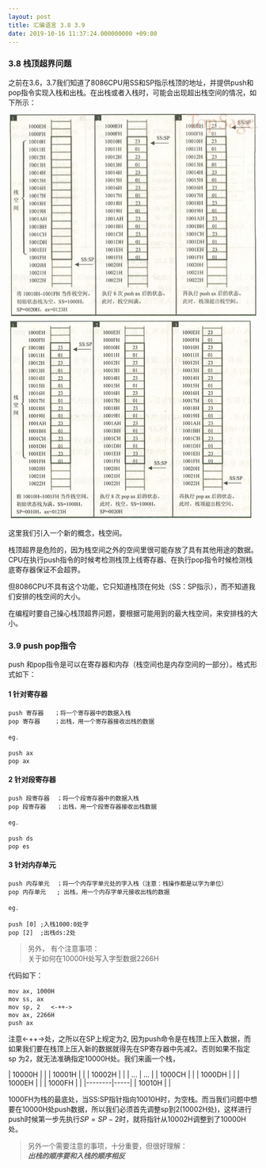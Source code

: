 ```yaml
---
layout: post
title: 汇编语言 3.8 3.9
date: 2019-10-16 11:37:24.000000000 +09:00
---
```

### 3.8 栈顶超界问题

之前在3.6，3.7我们知道了8086CPU用SS和SP指示栈顶的地址，并提供push和pop指令实现入栈和出栈。在出栈或者入栈时，可能会出现超出栈空间的情况，如下所示：

![push超出栈](/assets/201910/2019-10-16_11-42-14.png)
![pop超出栈](/assets/201910/2019-10-16_11-47-52.png)

这里我们引入一个新的概念，栈空间。

栈顶超界是危险的，因为栈空间之外的空间里很可能存放了具有其他用途的数据。CPU在执行push指令的时候考检测栈顶上线寄存器、在执行pop指令时候检测栈底寄存器保证不会超界。

但8086CPU不具有这个功能，它只知道栈顶在何处（SS：SP指示），而不知道我们安排的栈空间的大小。

在编程时要自己操心栈顶超界问题，要根据可能用到的最大栈空间，来安排栈的大小。

### 3.9 push pop指令

push 和pop指令是可以在寄存器和内存（栈空间也是内存空间的一部分）。格式形式如下：

#### 1 针对寄存器

```
push 寄存器   ；将一个寄存器中的数据入栈
pop 寄存器    ；出栈，用一个寄存器接收出栈的数据

eg.

push ax
pop ax
```

#### 2 针对段寄存器

```
push 段寄存器  ；将一个段寄存器中的数据入栈
pop 段寄存器   ；出栈，用一个段寄存器接收出栈数据

eg.

push ds
pop es
```

#### 3 针对内存单元

```
push 内存单元  ；将一个内存字单元处的字入栈（注意：栈操作都是以字为单位）
pop 内存单元   ; 出栈，用一个内存字单元接收出栈的数据

eg.

push [0] ;入栈1000:0处字
pop [2]  ;出栈ds:2处
```

> 另外， 有个注意事项：<br>
关于如何在10000H处写入字型数据2266H

代码如下：

```
mov ax, 1000H
mov ss, ax
mov sp, 2   <-++->
mov ax, 2266H
push ax
```
注意<-++->处，之所以在SP上规定为2, 因为push命令是在栈顶上压入数据，而如果我们要在栈顶上压入新的数据就得先在SP寄存器中先减2。否则如果不指定sp 为2，就无法准确指定10000H处。我们来画一个栈，

| 10000H |     |
| 10001H |     |
| 10002H |     |
| ...    | ... |
| 1000CH |     |
| 1000DH |     |
| 1000EH |     |
| 1000FH |     |
|--------|-----|
| 10010H |     |

1000FH为栈的最底处，当SS:SP指针指向10010H时，为空栈。而当我们问题中想要在10000H处push数据，所以我们必须首先调整sp到2(10002H处)，这样进行push时候第一步先执行$SP=SP-2$时，就将指针从10002H调整到了10000H处。

> 另外一个需要注意的事项，十分重要，但很好理解：<br>
***出栈的顺序要和入栈的顺序相反***

